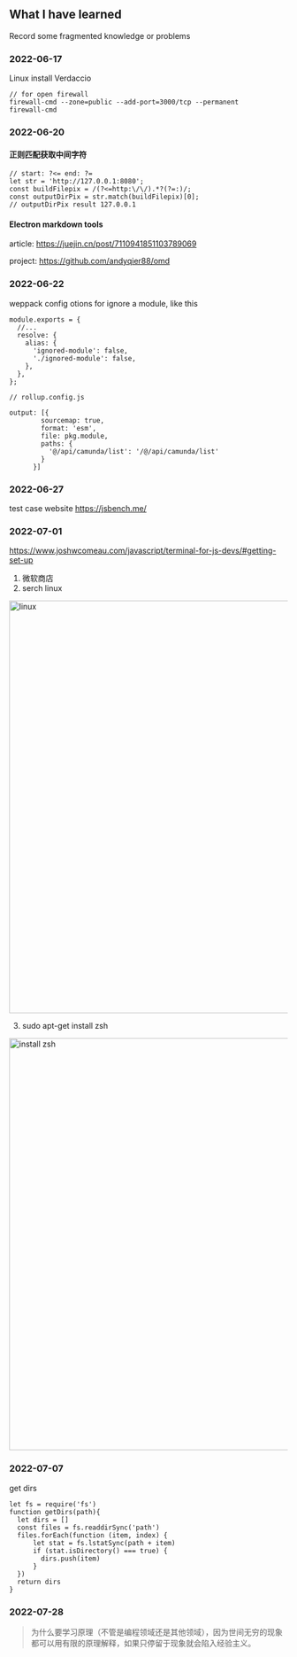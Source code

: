 ## What I have learned 
Record some fragmented knowledge or problems
### 2022-06-17
Linux install Verdaccio
```
// for open firewall 
firewall-cmd --zone=public --add-port=3000/tcp --permanent
firewall-cmd
```


### 2022-06-20
#### 正则匹配获取中间字符
```
// start: ?<= end: ?=
let str = 'http://127.0.0.1:8080';
const buildFilepix = /(?<=http:\/\/).*?(?=:)/;
const outputDirPix = str.match(buildFilepix)[0];
// outputDirPix result 127.0.0.1
```

#### Electron markdown tools
article: https://juejin.cn/post/7110941851103789069

project: https://github.com/andyqier88/omd

### 2022-06-22
weppack config otions for ignore a module, like this

```
module.exports = {
  //...
  resolve: {
    alias: {
      'ignored-module': false,
      './ignored-module': false,
    },
  },
};
```
```
// rollup.config.js

output: [{
        sourcemap: true,
        format: 'esm',
        file: pkg.module,
        paths: {
          '@/api/camunda/list': '/@/api/camunda/list'
        }
      }]
```

### 2022-06-27

test case website
https://jsbench.me/

### 2022-07-01
https://www.joshwcomeau.com/javascript/terminal-for-js-devs/#getting-set-up

1. 微软商店
2. serch linux
<img width="745" alt="linux" src="https://user-images.githubusercontent.com/10238991/176809102-a2a00752-8352-4199-b80d-240419a51837.png">

3. sudo apt-get install zsh 
<img width="744" alt="install zsh" src="https://user-images.githubusercontent.com/10238991/176809159-bf0b3430-d124-47e4-88b9-d30282b602c8.png">

### 2022-07-07
get dirs 
```
let fs = require('fs')
function getDirs(path){
  let dirs = []
  const files = fs.readdirSync('path')
  files.forEach(function (item, index) {
      let stat = fs.lstatSync(path + item)
      if (stat.isDirectory() === true) { 
        dirs.push(item)
      }
  })
  return dirs
}
```

### 2022-07-28

> 为什么要学习原理（不管是编程领域还是其他领域），因为世间无穷的现象都可以用有限的原理解释，如果只停留于现象就会陷入经验主义。

